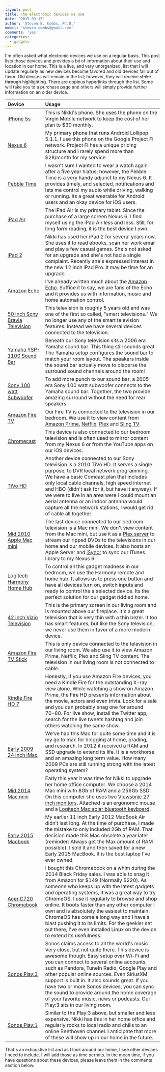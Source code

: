 ```yaml
---
layout: post
title: The electronic devices we use
date: '2015-09-15'
author: 'Steven B. Combs, Ph.D.'
email: 'steven.combs@gmail.com'
comments: 'yes'
categories:
  - gadgets
---
```


I'm often asked what electronic devices we use on a regular basis. This post lists those devices and provides a bit of information about their use and location in our home. This is a live, and very unorganized, list that I will update regularly as new devices become favored and old devices fall out of favor. Old devices will remain in the list; however, they will receive <strike>strike through</strike> highlighting. There are copious hyperlinks through the list. Some will take you to a purchase page and others will simply provide further information on an older device.

| Device                                                                                                                                                                                               | Usage                                                                                                                                                                                                                                                                                                                                                                                                                                                                                                                                                                                             |
|:-----------------------------------------------------------------------------------------------------------------------------------------------------------------------------------------------------|:--------------------------------------------------------------------------------------------------------------------------------------------------------------------------------------------------------------------------------------------------------------------------------------------------------------------------------------------------------------------------------------------------------------------------------------------------------------------------------------------------------------------------------------------------------------------------------------------------|
| [iPhone 5s](http://www.amazon.com/gp/product/B00F3J4B5S/ref=as_li_ss_tl?ie=UTF8&camp=1789&creative=390957&creativeASIN=B00F3J4B5S&linkCode=as2&tag=stevenccom-20)                                 | This is Nikki's phone. She uses the phone on the Virgin Mobile network to keep the cost of her plan to $30 monthly.                                                                                                                                                                                                                                                                                                                                                                                                                                                                               |
| [Nexus 6](http://www.amazon.com/gp/product/B00R1984DI/ref=as_li_ss_tl?ie=UTF8&camp=1789&creative=390957&creativeASIN=B00R1984DI&linkCode=as2&tag=stevenccom-20)                                   | My primary phone that runs Android Lollipop 5.1.1. I use this phone on the Google Project Fi network. Project Fi has a unique pricing structure and I rarely spend more than $28/month for my service                                                                                                                                                                                                                                                                                                                                                                                             |
| [Pebble Time](http://www.amazon.com/gp/product/B0106IS5XY/ref=as_li_ss_tl?ie=UTF8&camp=1789&creative=390957&creativeASIN=B0106IS5XY&linkCode=as2&tag=stevenccom-20)                               | I wasn't sure I wanted to wear a watch again after a five year hiatus; however, the Pebble Time is a very handy adjunct to my Nexus 6. It provides timely, and selected, notifications and lets me control my audio while driving, walking or running. Its a great wearable for Android users and an okay device for iOS users.                                                                                                                                                                                                                                                                   |
| [iPad Air](http://www.amazon.com/gp/product/B00G2Y4WNY/ref=as_li_ss_tl?ie=UTF8&camp=1789&creative=390957&creativeASIN=B00G2Y4WNY&linkCode=as2&tag=stevenccom-20)                                  | The iPad Air is my primary tablet. Since the purchase of  a large screen Nexus 6, I find myself using the iPad Air less and less. Still, for long form reading, it is the best device I own.                                                                                                                                                                                                                                                                                                                                                                                                      |
| [iPad 2](http://www.amazon.com/gp/product/B0047DVWLW/ref=as_li_ss_tl?ie=UTF8&camp=1789&creative=390957&creativeASIN=B0047DVWLW&linkCode=as2&tag=stevenccom-20)                                    | Nikki has used her iPad 2 for several years now. She uses it to read ebooks, scan her work email and play a few casual games. She's not asked for an upgrade and she's not had a single complaint. Recently she's expressed interest in the new 12 inch iPad Pro. It may be time for an upgrade.                                                                                                                                                                                                                                                                                                  |
| [Amazon Echo](http://www.amazon.com/gp/product/B00X4WHP5E/ref=as_li_ss_tl?ie=UTF8&camp=1789&creative=390957&creativeASIN=B00X4WHP5E&linkCode=as2&tag=stevenccom-20)                               | I've already written much about the [Amazon Echo][d44d8a3d]. Suffice it to say, we are fans of the Echo and it provides us with information, music and home automation control.                                                                                                                                                                                                                                                                                                                                                                                                                   |
| [50 inch Sony Bravia Television](http://www.amazon.com/gp/product/B00R45XCMM/ref=as_li_ss_tl?ie=UTF8&camp=1789&creative=390957&creativeASIN=B00R45XCMM&linkCode=as2&tag=stevenccom-20)            | This television is roughly 5 years old and was one of the first so called, "smart televisions." We no longer use any of the smart television features. Instead we have several devices connected to the television.                                                                                                                                                                                                                                                                                                                                                                               |
| [Yamaha YSP-1100 Sound Bar](http://www.cnet.com/products/yamaha-digital-sound-projector-ysp-1100/)                                                                                                   | Beneath our Sony television sits a 2006 era Yamaha sound bar. This thing still sounds great. The Yamaha setup configures the sound bar to match your room layout. The speakers inside the sound bar actually move to disperse the surround sound channels around the room!                                                                                                                                                                                                                                                                                                                        |
| [Sony 100 watt Subwoofer](http://www.amazon.com/gp/product/B000OL3QTW/ref=as_li_ss_tl?ie=UTF8&camp=1789&creative=390957&creativeASIN=B000OL3QTW&linkCode=as2&tag=stevenccom-20)                   | To add more punch to our sound bar, a 2005 era Sony 100 watt subwoofer connects to the Yamaha sound bar. Together, the two provide amazing surround without the need for rear speakers.                                                                                                                                                                                                                                                                                                                                                                                                           |
| [Amazon Fire TV](http://www.amazon.com/gp/product/B00CX5P8FC/ref=as_li_ss_tl?ie=UTF8&camp=1789&creative=390957&creativeASIN=B00CX5P8FC&linkCode=as2&tag=stevenccom-20)                            | Our Fire TV is connected to the television in our bedroom. We use it to view content from [Amazon Prime](http://www.amazon.com/gp/product/B00DBYBNEE/ref=as_li_ss_tl?ie=UTF8&camp=1789&creative=390957&creativeASIN=B00DBYBNEE&linkCode=as2&tag=stevenccom-20), [Netflix](https://www.netflix.com/), [Plex](https://plex.tv/) and [Sling TV](https://www.sling.com/).                                                                                                                                                                                                                          |
| [Chromecast](http://www.amazon.com/gp/product/B00DR0PDNE/ref=as_li_ss_tl?ie=UTF8&camp=1789&creative=390957&creativeASIN=B00DR0PDNE&linkCode=as2&tag=stevenccom-20)                                | This device is also connected to our bedroom television and is often used to mirror content from my Nexus 6 or from the YouTube apps on our iOS devices.                                                                                                                                                                                                                                                                                                                                                                                                                                          |
| [TiVo HD](http://www.amazon.com/gp/product/B000RZDBM2/ref=as_li_ss_tl?ie=UTF8&camp=1789&creative=390957&creativeASIN=B000RZDBM2&linkCode=as2&tag=stevenccom-20)                                   | Another device connected to our Sony television is a 2010 TiVo HD. It serves a single purpose, to DVR local network programming. We have a basic Comcast plan that includes only local cable channels, high speed internet and HBO (didn't ask for it, but have it anyway). If we were to live in an area were I could mount an aerial antenna or an indoor antenna would capture all the network stations, I would get rid of cable all together.                                                                                                                                                |
| [Mid 2010 Apple Mac mini](http://www.amazon.com/gp/product/B0013FK9U2/ref=as_li_ss_tl?ie=UTF8&camp=1789&creative=390957&creativeASIN=B0013FK9U2&linkCode=as2&tag=stevenccom-20)                   | The last device connected to our bedroom television is a Mac mini. We don't view content from the Mac mini, but use it as a [Plex server](https://plex.tv/) to stream our ripped DVDs to the televisions in our home and our mobile devices. It also hosts an Apple Server and [iSyncr](http://www.jrtstudio.com/iSyncr-iTunes-for-Android) to sync our iTunes library to my Nexus 6.                                                                                                                                                                                                             |
| [Logitech Harmony Home Hub](http://www.amazon.com/gp/product/B00N3RFC4Q/ref=as_li_ss_tl?ie=UTF8&camp=1789&creative=390957&creativeASIN=B00N3RFC4Q&linkCode=as2&tag=stevenccom-20)                 | To control all this gadget madness in our bedroom, we use the Harmony remote and home hub. It allows us to press one button and have all devices turn on, switch inputs and ready to control the a selected device. Its the perfect solution for our gadget riddled home.                                                                                                                                                                                                                                                                                                                         |
| [42 inch Vizio Television](http://www.amazon.com/gp/product/B00SMBFP2W/ref=as_li_ss_tl?ie=UTF8&camp=1789&creative=390957&creativeASIN=B00SMBFP2W&linkCode=as2&tag=stevenccom-20)                  | This is the primary screen in our living room and is mounted above our fireplace. It's a great television that is very thin with a thin bezel. It too has smart features, but like the Sony television, we never use them in favor of a more modern device.                                                                                                                                                                                                                                                                                                                                       |
| [Amazon Fire TV Stick](http://www.amazon.com/gp/product/B00GDQ0RMG/ref=as_li_ss_tl?ie=UTF8&camp=1789&creative=390957&creativeASIN=B00GDQ0RMG&linkCode=as2&tag=stevenccom-20)                      | This is only device connected to the television in our living room. We also use it to view Amazon Prime, Netflix, Plex and Sling TV content. The television in our living room is not connected to cable.                                                                                                                                                                                                                                                                                                                                                                                         |
| [Kindle Fire HD 7](http://www.amazon.com/gp/product/B00IKPYKWG/ref=as_li_ss_tl?ie=UTF8&camp=1789&creative=390957&creativeASIN=B00IKPYKWG&linkCode=as2&tag=stevenccom-20)                          | Honestly, if you use Amazon Fire devices, you need a Kindle Fire for the outstanding X-ray view alone. While watching a show on Amazon Prime, the Fire HD presents information about the movie, actors and even trivia. Look for a sale and you can probably snag one for around $70-$80. For live show, install the Twitter app, search for the live tweets hashtag and join others watching the same show.                                                                                                                                                                                      |
| [Early 2009 24 inch iMac](https://support.apple.com/kb/sp507)                                                                                                                                        | We've had this Mac for quite some time and it is my go to mac for blogging at home, grading, and research. In 2012 it received a RAM and SSD upgrade to extend its life. It is a workhorse and an amazing long term value. How many 2009 PCs are still running strong with the latest operating system?                                                                                                                                                                                                                                                                                           |
| [Mid 2014 Mac mini](http://www.amazon.com/gp/product/B0013FK9U2/ref=as_li_ss_tl?ie=UTF8&camp=1789&creative=390957&creativeASIN=B0013FK9U2&linkCode=as2&tag=stevenccom-20)                         | Early this year it was time for Nikki to upgrade her home office computer. We choose a 2014 Mac mini with 8Gb of RAM and a 256Gb SSD. On this computer she uses two [Viewsonic 27 inch monitors](http://www.amazon.com/gp/product/B008A3KFB8/ref=as_li_ss_tl?ie=UTF8&camp=1789&creative=390957&creativeASIN=B008A3KFB8&linkCode=as2&tag=stevenccom-20). Attached is an ergonomic mouse and a [Logitech Mac solar bluetooth keyboard](http://www.amazon.com/gp/product/B007VL8Y2C/ref=as_li_ss_tl?ie=UTF8&camp=1789&creative=390957&creativeASIN=B007VL8Y2C&linkCode=as2&tag=stevenccom-20). |
| [Early 2015 Macbook](http://www.amazon.com/gp/product/B00VSB0CB2/ref=as_li_ss_tl?ie=UTF8&camp=1789&creative=390957&creativeASIN=B00VSB0CB2&linkCode=as2&tag=stevenccom-20)                        | My earlier 11 inch Early 2012 MacBook Air didn't last long. At the time of purchase, I made the mistake to only included 2Gb of RAM. That decision made this Mac obsolete a year later (reminder: Always get the Max amount of RAM possible). I sold it and then saved for a new Early 2015 MacBook. It is the best laptop I've ever owned.                                                                                                                                                                                                                                                       |
| [Acer C720 Chromebook](http://www.amazon.com/gp/product/B00FNPD1VW/ref=as_li_tl?ie=UTF8&camp=1789&creative=390957&creativeASIN=B00FNPD1VW&linkCode=as2&tag=stevenccom-20&linkId=BP6QDEXA4TZZ3SUC) | I bought this Chromebook on a whim during the 2014 Black Friday sales. I was able to snag it from Amazon for $149 (Normally $220). As someone who keeps up with the latest gadgets and operating systems, it was a great way to try ChromeOS. I use it regularly to browse and shop online. It boots faster than any other computer I own and is absolutely the easiest to maintain. ChromeOS has come a long way and I have a blast pushing it to its limits. For the geekier set out there, I've even installed Linux on the device to extend its usefulness.                                   |
| [Sonos Play:3](http://www.amazon.com/gp/product/B00554S24W/ref=as_li_ss_tl?ie=UTF8&camp=1789&creative=390957&creativeASIN=B00554S24W&linkCode=as2&tag=stevenccom-20)                              | Sonos claims access to all the world's music. Very close, but not quite there. This device is awesome though. Easy setup over Wi-Fi and you can connect to several online accounts such as Pandora, TuneIn Radio, Google Play and other popular online sources. Even SiriusXM support is built in. It also sounds great. If you have two or more Sonos devices, you can sync the sound to provide around the home coverage of your favorite music, news or podcasts. Our Play:3 sits in our living room.                                                                                          |
| [Sonos Play:1](http://www.amazon.com/gp/product/B00EWCUK1Q/ref=as_li_ss_tl?ie=UTF8&camp=1789&creative=390957&creativeASIN=B00EWCUK1Q&linkCode=as2&tag=stevenccom-20)                              | Similar to the Play:3 above, but smaller and less expensive. Nikki has this in her home office and regularly rocks to local radio and chills to an online Beethoven channel. I anticipate that more of these will show up in our home in the future.                                                                                                                                                                                                                                                                                                                                              |

That's an exhaustive list and as I look around our home, I see other devices I need to include. I will add those as time permits. In the mean time, if you have questions about these devices, please leave them in the comments section below.

  [d44d8a3d]: http://www.stevencombs.com/gadgets/2015/02/21/amazon-echo-review.html "Amazon Echo is Siri in a Pringle® can"
